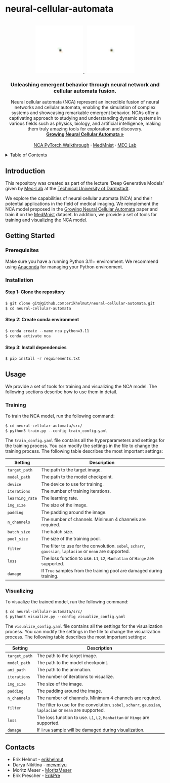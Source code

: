 # neural-cellular-automata


<!-- PROJECT LOGO -->
<br />
<div align="center">
  <a href="https://github.com/erikhelmut/neural-cellular-automata/blob/main/animations/chest/L2/chest_sobel.gif">
    <img src="animations/chest/L2/chest_sobel.gif" alt="chest" height="150" width="150">
  </a>
  &nbsp;
  <a href="https://github.com/erikhelmut/neural-cellular-automata/blob/main/animations/chest/L2/chest_sobel_damage.gif">
    <img src="animations/chest/L2/chest_sobel_damage.gif" alt="chest" height="150" width="150">
  </a>

  <h3 align="center">Unleashing emergent behavior through neural network and cellular automata fusion.</h3>

  <p align="center">
    Neural cellular automata (NCA) represent an incredible fusion of neural networks and cellular automata, enabling the simulation of complex systems and showcasing remarkable emergent behavior. NCAs offer a captivating approach to studying and understanding dynamic systems in various fields such as physics, biology, and artificial intelligence, making them truly amazing tools for exploration and discovery.
    <br />
    <a href="https://distill.pub/2020/growing-ca/"><strong>Growing Neural Cellular Automata »</strong></a>
    <br />  
    <br />
    <a href="https://www.youtube.com/watch?v=21ACbWoF2Oo">NCA PyTorch Walkthrough</a>
    ·
    <a href="https://medmnist.com">MedMnist</a>
    ·
    <a href="https://www.researchgate.net/lab/Medical-and-Environmental-Computing-MEC-Lab-Anirban-Mukhopadhyay">MEC Lab</a>
  </p>
</div>


<!-- TABLE OF CONTENTS -->
<details>
  <summary>Table of Contents</summary>
  <ol>
    <li>
      <a href="#introduction">Introduction</a>
    </li>
    <li>
      <a href="#getting-started">Getting Started</a>
      <ol>
        <li>
          <a href="#prerequisites">Prerequisites</a>
        </li>
        <li>
          <a href="#installation">Installation</a>
        </li>
      </ol>
    </li>
    <li>
      <a href="#usage">Usage</a>
      <ol>
        <li>
          <a href="#training">Training</a>
        </li>
        <li>
          <a href="#visualizing">Visualizing</a>
        </li>
      </ol>
    </li>
    <li>
      <a href="#contacts">Contacts</a>
    </li>
  </ol>
</details>


<!-- Introduction -->
## Introduction
This repository was created as part of the lecture 'Deep Generative Models' given by [Mec-Lab](https://www.researchgate.net/lab/Medical-and-Environmental-Computing-MEC-Lab-Anirban-Mukhopadhyay) at the [Technical University of Darmstadt](https://www.tu-darmstadt.de/index.en.jsp).

We explore the capabilities of neural cellular automata (NCA) and their potential applications in the field of medical imaging. We reimplement the NCA model proposed in the [Growing Neural Cellular Automata](https://distill.pub/2020/growing-ca/) paper and train it on the [MedMnist](https://medmnist.com) dataset. In addition, we provide a set of tools for training and visualizing the NCA model.


<!-- Getting Started -->
## Getting Started

### Prerequisites
Make sure you have a running Python 3.11+ environment. We recommend using [Anaconda](https://www.anaconda.com/products/individual) for managing your Python environment. 

### Installation

#### Step 1: Clone the repository
```
$ git clone git@github.com:erikhelmut/neural-cellular-automata.git
$ cd neural-cellular-automata
```

#### Step 2: Create conda environment
```
$ conda create --name nca python=3.11
$ conda activate nca
```

#### Step 3: Install dependencies
```
$ pip install -r requirements.txt
```


<!-- USAGE -->
## Usage
We provide a set of tools for training and visualizing the NCA model. The following sections describe how to use them in detail.

### Training
To train the NCA model, run the following command:
```
$ cd neural-cellular-automata/src/
$ python3 train.py --config train_config.yaml
```

The ```train_config.yaml``` file contains all the hyperparameters and settings for the training process. You can modify the settings in the file to change the training process. The following table describes the most important settings:

| Setting | Description |
| --- | --- |
| ```target_path``` | The path to the target image. |
| ```model_path``` | The path to the model checkpoint. |
| ```device``` | The device to use for training. |
|```ìterations```| The number of training iterations. |
| ```learning_rate``` | The learning rate. |
| ```img_size``` | The size of the image. |
| ```padding``` | The padding around the image. |
| ```n_channels``` | The number of channels. Minimum 4 channels are required. |
| ```batch_size``` | The batch size. |
| ```pool_size``` | The size of the training pool. |
| ```filter``` | The filter to use for the convolution. ```sobel```, ```scharr```, ```gaussian```, ```laplacian``` or ```mean``` are supported. |
| ```loss``` | The loss function to use. ```L1```, ```L2```, ```Manhattan``` or ```Hinge``` are supported. |
| ```damage``` | If ```True``` samples from the training pool are damaged during training. |

### Visualizing
To visualize the trained model, run the following command:
```
$ cd neural-cellular-automata/src/
$ python3 visualize.py --config visualize_config.yaml
```

The ```visualize_config.yaml``` file contains all the settings for the visualization process. You can modify the settings in the file to change the visualization process. The following table describes the most important settings:

| Setting | Description |
| --- | --- |
| ```target_path``` | The path to the target image. |
| ```model_path``` | The path to the model checkpoint. |
| ```ani_path``` | The path to the animation. |
| ```iterations``` | The number of iterations to visualize. |
| ```img_size``` | The size of the image. |
| ```padding``` | The padding around the image. |
| ```n_channels``` | The number of channels. Minimum 4 channels are required. |
| ```filter``` | The filter to use for the convolution. ```sobel```, ```scharr```, ```gaussian```, ```laplacian``` or ```mean``` are supported. |
| ```loss``` | The loss function to use. ```L1```, ```L2```, ```Manhattan``` or ```Hinge``` are supported. |
| ```damage``` | If ```True``` sample will be damaged during visualization. |


<!-- CONTACTS -->
## Contacts
* Erik Helmut - [erikhelmut](https://github.com/erikhelmut)
* Darya Nikitina - [mewmiyu](https://github.com/mewmiyu)
* Moritz Meser - [MoritzMeser](https://github.com/MoritzMeser)
* Erik Prescher - [ErikPre](https://github.com/ErikPre)